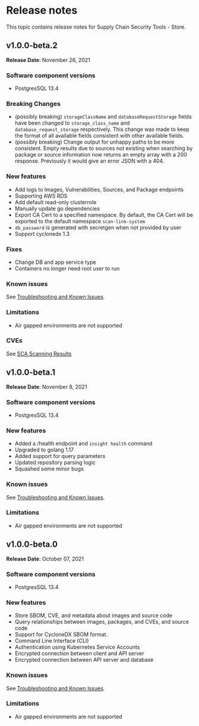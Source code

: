 # Release notes

This topic contains release notes for Supply Chain Security Tools - Store.

## v1.0.0-beta.2

**Release Date**: November 26, 2021

### Software component versions

* PostgresSQL 13.4

### Breaking Changes

* (possibly breaking) `storageClassName` and `databaseRequestStorage` fields have been changed to `storage_class_name` and `database_request_storage` respectively. This change was made to keep the format of all available fields consistent with other available fields.
* (possibly breaking) Change output for unhappy paths to be more consistent. Empty results due to sources not existing when searching by package or source information now returns an empty array with a 200 response. Previously it would give an error JSON with a 404.

### New features

* Add logs to Images, Vulnerabilities, Sources, and Package endpoints
* Supporting AWS RDS
* Add default read-only clusterrole
* Manually update go dependencies
* Export CA Cert to a specified namespace. By default, the CA Cert will be exported to the default namespace `scan-link-system`
* `db_password` is generated with secretgen when not provided by user
* Support cyclonedx 1.3

### Fixes

* Change DB and app service type
* Containers no longer need root user to run

### Known issues

See [Troubleshooting and Known Issues](known_issues.md).

### Limitations

- Air gapped environments are not supported

### CVEs

See [SCA Scanning Results](sca_scans/CVE.md)

## v1.0.0-beta.1

**Release Date**: November 8, 2021

### Software component versions

* PostgresSQL 13.4

### New features

* Added a /health endpoint and `insight health` command
* Upgraded to golang 1.17
* Added support for query parameters
* Updated repository parsing logic
* Squashed some minor bugs

### Known issues

See [Troubleshooting and Known Issues](known_issues.md).

### Limitations

- Air gapped environments are not supported

## v1.0.0-beta.0

**Release Date**: October 07, 2021

### Software component versions

* PostgresSQL 13.4

### New features

* Store SBOM, CVE, and metadata about images and source code
* Query relationships between images, packages, and CVEs, and source code
* Support for CycloneDX SBOM format.
* Command Line Interface (CLI)
* Authentication using Kubernetes Service Accounts
* Encrypted connection between client and API server
* Encrypted connection between API server and database

### Known issues

See [Troubleshooting and Known Issues](known_issues.md).

### Limitations

- Air gapped environments are not supported